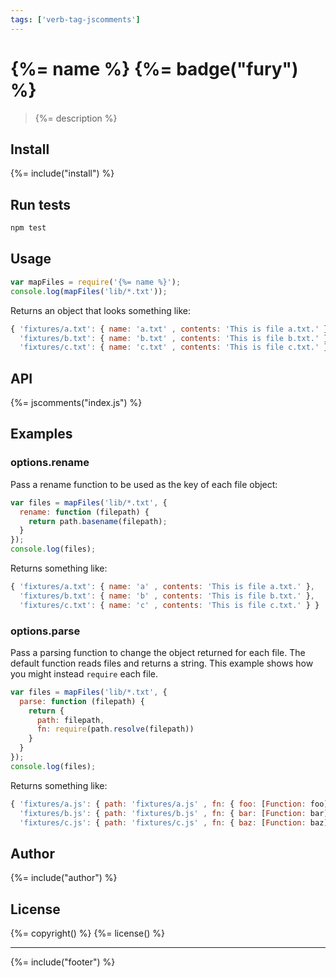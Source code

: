 ```yaml
---
tags: ['verb-tag-jscomments']
---
```

# {%= name %} {%= badge("fury") %}

> {%= description %}

## Install
{%= include("install") %}

## Run tests

```bash
npm test
```

## Usage

```js
var mapFiles = require('{%= name %}');
console.log(mapFiles('lib/*.txt'));
```
Returns an object that looks something like:

```js
{ 'fixtures/a.txt': { name: 'a.txt' , contents: 'This is file a.txt.' },
  'fixtures/b.txt': { name: 'b.txt' , contents: 'This is file b.txt.' },
  'fixtures/c.txt': { name: 'c.txt' , contents: 'This is file c.txt.' } }
```

## API
{%= jscomments("index.js") %}

## Examples

### options.rename

Pass a rename function to be used as the key of each file object:

```js
var files = mapFiles('lib/*.txt', {
  rename: function (filepath) {
    return path.basename(filepath);
  }
});
console.log(files);
```
Returns something like:

```js
{ 'fixtures/a.txt': { name: 'a' , contents: 'This is file a.txt.' },
  'fixtures/b.txt': { name: 'b' , contents: 'This is file b.txt.' },
  'fixtures/c.txt': { name: 'c' , contents: 'This is file c.txt.' } }
```


### options.parse

Pass a parsing function to change the object returned for each file. The
default function reads files and returns a string. This example shows how
you might instead `require` each file.

```js
var files = mapFiles('lib/*.txt', {
  parse: function (filepath) {
    return {
      path: filepath,
      fn: require(path.resolve(filepath))
    }
  }
});
console.log(files);
```
Returns something like:

```js
{ 'fixtures/a.js': { path: 'fixtures/a.js' , fn: { foo: [Function: foo] } },
  'fixtures/b.js': { path: 'fixtures/b.js' , fn: { bar: [Function: bar] } },
  'fixtures/c.js': { path: 'fixtures/c.js' , fn: { baz: [Function: baz] } } }
```


## Author
{%= include("author") %}

## License
{%= copyright() %}
{%= license() %}

***

{%= include("footer") %}

[globby]: https://github.com/sindresorhus/globby
